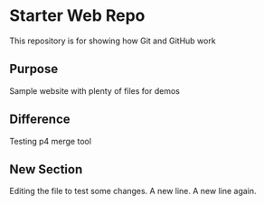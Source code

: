 # Starter Web Repo

This repository is for showing how Git and GitHub work

## Purpose

Sample website with plenty of files for demos

## Difference
Testing p4 merge tool

## New Section
Editing the file to test some changes. 
A new line.
A new line again.
